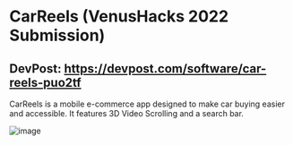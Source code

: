# CarReels (VenusHacks 2022 Submission)
## DevPost: https://devpost.com/software/car-reels-puo2tf

CarReels is a mobile e-commerce app designed to make car buying easier and accessible.
It features 3D Video Scrolling and a search bar.

![image](https://user-images.githubusercontent.com/65209258/169927135-5b5db19a-3c77-4262-afd3-a5d7b285230b.png)
